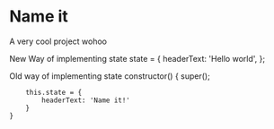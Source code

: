 # Name it

A very cool project wohoo


New Way of implementing state
state = {
        headerText: 'Hello world',
    };

Old way of implementing state
constructor() {
        super();

        this.state = {
            headerText: 'Name it!'
        }
    }